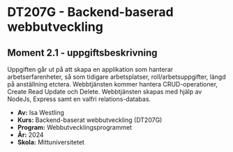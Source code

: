 # DT207G - Backend-baserad webbutveckling

## Moment 2.1 - uppgiftsbeskrivning
Uppgiften går ut på att skapa en applikation som hanterar arbetserfarenheter, så som tidigare arbetsplatser, roll/arbetsuppgifter, längd på anställning etctera. Webbtjänsten kommer hantera CRUD-operationer, Create Read Update och Delete. Webbtjänsten skapas med hjälp av NodeJs, Express samt en valfri relations-databas.

* **Av:** Isa Westling
* **Kurs:** Backend-baserat webbutveckling (DT207G)
* **Program:** Webbutvecklingsprogrammet
* **År:** 2024
* **Skola:** Mittuniversitetet